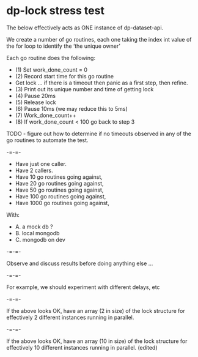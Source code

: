 # dp-lock stress test


The below effectively acts as ONE instance of dp-dataset-api.

We create a number of go routines, each one taking the index int value of the for loop to identify the ‘the unique owner’

Each go routine does the following:

- (1) Set work_done_count = 0
- (2) Record start time for this go routine
- Get lock … if there is a timeout then panic as a first step, then refine.
- (3) Print out its unique number and time of getting lock
- (4) Pause 20ms
- (5) Release lock
- (6) Pause 10ms (we may reduce this to 5ms)
- (7) Work_done_count++
- (8) If work_done_count < 100 go back to step 3

TODO - figure out how to determine if no timeouts observed in any of the go routines to automate the test.

-=-=-

- Have just one caller.
- Have 2 callers.
- Have 10 go routines going against,
- Have 20 go routines going against,
- Have 50 go routines going against,
- Have 100 go routines going against,
- Have 1000 go routines going against,

With:
- A. a mock db ?
- B. local mongodb
- C. mongodb on dev

-=-=-

Observe and discuss results before doing anything else …

-=-=-

For example, we should experiment with different delays, etc

-=-=-

If the above looks OK, have an array (2 in size) of the lock structure for effectively 2 different instances running in parallel.

-=-=-

If the above looks OK, have an array (10 in size) of the lock structure for effectively 10 different instances running in parallel. (edited) 